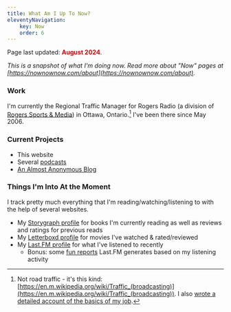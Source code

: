 ```yaml
---
title: What Am I Up To Now?
eleventyNavigation: 
    key: Now
    order: 6
---
```


<p class="now-page">Page last updated: <strong style="color:#d90202;"> August 2024</strong>.</p>
<div id="top"></div>

*This is a snapshot of what I'm doing now. Read more about "Now" pages at [https://nownownow.com/about](https://nownownow.com/about).*

### Work 
I'm currently the Regional Traffic Manager for Rogers Radio (a division of <a href="https://www.rogerssportsandmedia.com" target="_blank">Rogers Sports & Media</a>) in Ottawa, Ontario.[^1] I've been there since May 2006. 

### Current Projects  

* This website 
* Several [podcasts](/podcasts/)
* [An Almost Anonymous Blog](https://lwgrs.bearblog.dev) 


### Things I'm Into At the Moment 

I track pretty much everything that I'm reading/watching/listening to with the help of several websites. 
- My [Storygraph profile](https://app.thestorygraph.com/profile/srgower) for books I'm currently reading as well as reviews and ratings for previous reads
- My [Letterboxd profile](https://letterboxd.com/stephen_g/) for movies I've watched & rated/reviewed
- My [Last.FM profile](https://www.last.fm/user/sgower) for what I've listened to recently
  - Bonus: some [fun reports](https://www.last.fm/user/sgower/listening-report) Last.FM generates based on my listening activity
 

[^1]: Not road traffic - it's this kind: [https://en.m.wikipedia.org/wiki/Traffic_(broadcasting)](https://en.m.wikipedia.org/wiki/Traffic_(broadcasting)). I also [wrote a detailed account of the basics of my job](https://lwgrs.bearblog.dev/radio-traffic/).
